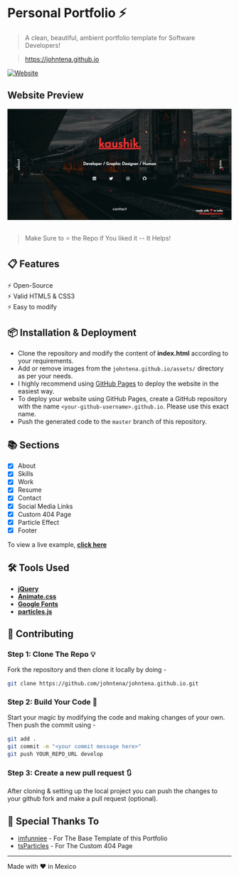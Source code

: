 # Personal Portfolio ⚡

> A clean, beautiful, ambient portfolio template for Software Developers!

> https://johntena.github.io

[![Website](https://img.shields.io/website?down_color=red&down_message=Offline&style=for-the-badge&up_color=light_green&up_message=Online&url=https%3A%2F%2Fjohntena.github.io)](http://johntena.github.io)

## Website Preview
<a href="https://johntena.github.io" target="_blank">
    <img src="./assets/Website_Demo.png" align="center" alt="website preview">
</a><br><br>

> Make Sure to ⭐ the Repo if You liked it -- It Helps!

## 📋 Features

⚡️ Open-Source\
⚡️ Valid HTML5 & CSS3\
⚡️ Easy to modify

## 📦 Installation & Deployment

- Clone the repository and modify the content of **index.html** according to your requirements.
- Add or remove images from the `johntena.github.io/assets/` directory as per your needs.
- I highly recommend using [GitHub Pages](https://docs.github.com/en/pages) to deploy the website in the easiest way.
- To deploy your website using GitHub Pages, create a GitHub repository with the name `<your-github-username>.github.io`. Please use this exact name.
- Push the generated code to the `master` branch of this repository.

## 📚 Sections

- [x] About
- [x] Skills
- [x] Work
- [x] Resume
- [x] Contact
- [x] Social Media Links
- [x] Custom 404 Page
- [x] Particle Effect
- [x] Footer

To view a live example, **[click here](https://johntena.github.io/)**

## 🛠️ Tools Used

* [<b>jQuery</b>](https://jquery.com/)
* [<b>Animate.css</b>](https://animate.style/)
* [<b>Google Fonts</b>](https://fonts.google.com/)
* [<b>particles.js</b>](https://vincentgarreau.com/particles.js/)

## 🚀 Contributing 

### Step 1: Clone The Repo 💡

Fork the repository and then clone it locally by doing -

```bash
git clone https://github.com/johntena/johntena.github.io.git
```

### Step 2: Build Your Code 🔨

Start your magic by modifying the code and making changes of your own. Then push the commit using -

```bash
git add .
git commit -m "<your commit message here>"
git push YOUR_REPO_URL develop
```

### Step 3: Create a new pull request 🔃

After cloning & setting up the local project you can push the changes to your github fork and make a pull request (optional).

## 🤗 Special Thanks To

- [imfunniee](https://github.com/imfunniee/fimbo) - For The Base Template of this Portfolio
- [tsParticles](https://github.com/tsparticles/404-templates) - For The Custom 404 Page

------

Made with :heart: in Mexico
